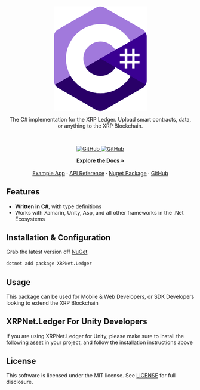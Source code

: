 <br/>
<p align="center">
    <a href="https://github.com/TheArchitect123"><img src="./xrp.png" align="center" width=250/></a>
</p>

<p align="center">
The C# implementation for the XRP Ledger. Upload smart contracts, data, or anything to the XRP Blockchain.
</p>
<br/>

<p align="center">
  <a href="https://xrpl.org/docs.html">
  <img alt="GitHub" src="https://img.shields.io/github/license/terra-money/terra.js">
  </a>
  
  <a href="">
  <img alt="GitHub" src="https://img.shields.io/pub/likes/terra_dart?color=red">
  </a>
</p>

<p align="center">
  <a href="https://xrpl.org/docs.html"><strong>Explore the Docs »</strong></a>
  <br />
  <br/>
  <a href="https://xrpl.org/docs.html">Example App</a>
  ·
  <a href="https://xrpl.org/docs.html">API Reference</a>
  ·
  <a href="https://xrpl.org/docs.html">Nuget Package</a>
  ·
  <a href="https://xrpl.org/docs.html">GitHub</a>
</p>

## Features

- **Written in C#**, with type definitions
- Works with Xamarin, Unity, Asp, and all other frameworks in the .Net Ecosystems

## Installation & Configuration

Grab the latest version off [NuGet](https://www.nuget.org/packages/XRPNet.Ledger)

```sh
dotnet add package XRPNet.Ledger
```

## Usage

This package can be used for Mobile & Web Developers, or SDK Developers looking to extend the XRP Blockchain

## XRPNet.Ledger For Unity Developers

If you are using XRPNet.Ledger for Unity, please make sure to install the [following asset](https://github.com/XRPNet.Ledger) in your project, and follow the installation instructions above

## License

This software is licensed under the MIT license. See [LICENSE](./LICENSE) for full disclosure.
